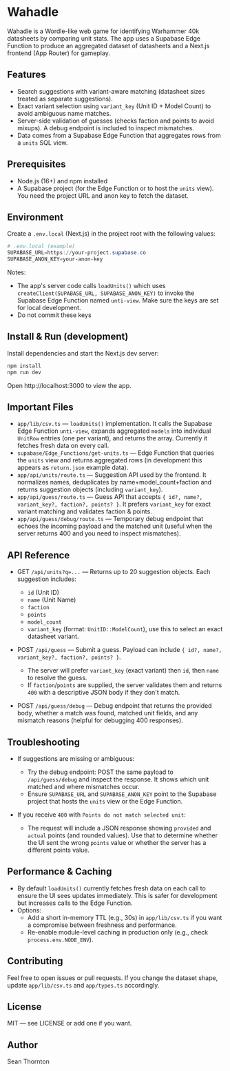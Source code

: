 # Wahadle

Wahadle is a Wordle-like web game for identifying Warhammer 40k datasheets by comparing unit stats. The app uses a Supabase Edge Function to produce an aggregated dataset of datasheets and a Next.js frontend (App Router) for gameplay.


## Features

- Search suggestions with variant-aware matching (datasheet sizes treated as separate suggestions).
- Exact variant selection using `variant_key` (Unit ID + Model Count) to avoid ambiguous name matches.
- Server-side validation of guesses (checks faction and points to avoid mixups). A debug endpoint is included to inspect mismatches.
- Data comes from a Supabase Edge Function that aggregates rows from a `units` SQL view.

## Prerequisites

- Node.js (16+) and npm installed
- A Supabase project (for the Edge Function or to host the `units` view). You need the project URL and anon key to fetch the dataset.

## Environment

Create a `.env.local` (Next.js) in the project root with the following values:

```powershell
# .env.local (example)
SUPABASE_URL=https://your-project.supabase.co
SUPABASE_ANON_KEY=your-anon-key
```

Notes:
- The app's server code calls `loadUnits()` which uses `createClient(SUPABASE_URL, SUPABASE_ANON_KEY)` to invoke the Supabase Edge Function named `unti-view`. Make sure the keys are set for local development.
- Do not commit these keys

## Install & Run (development)

Install dependencies and start the Next.js dev server:

```powershell
npm install
npm run dev
```

Open http://localhost:3000 to view the app.


## Important Files

- `app/lib/csv.ts` — `loadUnits()` implementation. It calls the Supabase Edge Function `unti-view`, expands aggregated `models` into individual `UnitRow` entries (one per variant), and returns the array. Currently it fetches fresh data on every call.
- `supabase/Edge_Functions/get-units.ts` — Edge Function that queries the `units` view and returns aggregated rows (in development this appears as `return.json` example data).
- `app/api/units/route.ts` — Suggestion API used by the frontend. It normalizes names, deduplicates by name+model_count+faction and returns suggestion objects (including `variant_key`).
- `app/api/guess/route.ts` — Guess API that accepts `{ id?, name?, variant_key?, faction?, points? }`. It prefers `variant_key` for exact variant matching and validates faction & points.
- `app/api/guess/debug/route.ts` — Temporary debug endpoint that echoes the incoming payload and the matched unit (useful when the server returns 400 and you need to inspect mismatches).

## API Reference

- GET `/api/units?q=...` — Returns up to 20 suggestion objects. Each suggestion includes:
	- `id` (Unit ID)
	- `name` (Unit Name)
	- `faction`
	- `points`
	- `model_count`
	- `variant_key` (format: `UnitID::ModelCount`), use this to select an exact datasheet variant.

- POST `/api/guess` — Submit a guess. Payload can include `{ id?, name?, variant_key?, faction?, points? }`.
	- The server will prefer `variant_key` (exact variant) then `id`, then `name` to resolve the guess.
	- If `faction`/`points` are supplied, the server validates them and returns `400` with a descriptive JSON body if they don't match.

- POST `/api/guess/debug` — Debug endpoint that returns the provided body, whether a match was found, matched unit fields, and any mismatch reasons (helpful for debugging 400 responses).

## Troubleshooting

- If suggestions are missing or ambiguous:
	- Try the debug endpoint: POST the same payload to `/api/guess/debug` and inspect the response. It shows which unit matched and where mismatches occur.
	- Ensure `SUPABASE_URL` and `SUPABASE_ANON_KEY` point to the Supabase project that hosts the `units` view or the Edge Function.

- If you receive `400` with `Points do not match selected unit`:
	- The request will include a JSON response showing `provided` and `actual` points (and rounded values). Use that to determine whether the UI sent the wrong `points` value or whether the server has a different points value.

## Performance & Caching

- By default `loadUnits()` currently fetches fresh data on each call to ensure the UI sees updates immediately. This is safer for development but increases calls to the Edge Function.
- Options:
	- Add a short in-memory TTL (e.g., 30s) in `app/lib/csv.ts` if you want a compromise between freshness and performance.
	- Re-enable module-level caching in production only (e.g., check `process.env.NODE_ENV`).

## Contributing

Feel free to open issues or pull requests. If you change the dataset shape, update `app/lib/csv.ts` and `app/types.ts` accordingly.

## License

MIT — see LICENSE or add one if you want.

## Author

Sean Thornton

